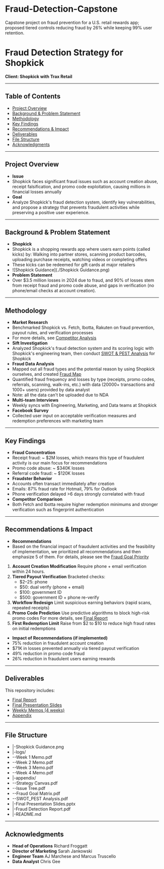 # Fraud-Detection-Capstone
Capstone project on fraud prevention for a U.S. retail rewards app; proposed tiered controls reducing fraud by 26% while keeping 99% user retention.

# Fraud Detection Strategy for Shopkick

**Client: Shopkick with Trax Retail**  

----------------------------------------------------------------------------------------

## Table of Contents  
- [Project Overview](#project-overview)  
- [Background & Problem Statement](#background--problem-statement)  
- [Methodology](#methodology)  
- [Key Findings](#key-findings)  
- [Recommendations & Impact](#recommendations--impact)  
- [Deliverables](#deliverables)  
- [File Structure](#file-structure)  
- [Acknowledgments](#acknowledgments)  

----------------------------------------------------------------------------------------

## Project Overview  
- **Issue**
- Shopkick faces significant fraud issues such as account creation abuse, receipt falsification, and promo code exploitation, causing millions in financial losses annually  
- **Goal**
- Analyze Shopkick's fraud detection system, identify key vulnerabilities, and propose a strategy that prevents fraudulent activities while preserving a positive user experience.  

----------------------------------------------------------------------------------------

## Background & Problem Statement  
- **Shopkick**
- Shopkick is a shopping rewards app where users earn points (called kicks) by: Walking into partner stores, scanning product barcodes, uploading purchase receipts, watching videos or completing offers
- These kicks can be redeemed for gift cards at major retailers
- ![Shopkick Guidance](./Shopkick Guidance.png) 
- **Problem Statement**  
- Over $3.5 million losses in 2024 due to fraud, and 90% of losses stem from receipt fraud and promo code abuse, and gaps in verification (no phone/email checks at account creation).  

----------------------------------------------------------------------------------------

## Methodology  
- **Market Research**
- Benchmarked Shopkick vs. Fetch, Ibotta, Rakuten on fraud prevention, payout rules, and verification processes
- For more details, see [Competitor Analysis](./appendix/Strategy%20Canvas.pdf) 
- **Sift Investigation**
- Analyzed Shopkick's fraud detection system and its scoring logic with Shopkick's engineering team, then conduct [SWOT & PEST Analysis](./appendix/SWOT_PEST%20Analysis.pdf) for Shopkick  
- **Fraud Data Analysis**
- Mapped out all fraud types and the potential reason by using Shopkick ourselves, and created [Fraud Map](./appendix/Issue%20Tree.pdf)
- Quantified fraud frequency and losses by type (receipts, promo codes, referrals, scanning, walk-ins, etc.) with data (20000+ transactions and 1000+ users) provided by data analyst
- Note: all the data can't be uploaded due to NDA  
- **Multi-team Interviews**
- Weekly syncs with Engineering, Marketing, and Data teams at Shopkick  
- **Facebook Survey**
- Collected user input on acceptable verification measures and redemption preferences with marketing team

----------------------------------------------------------------------------------------

## Key Findings  
- **Fraud Concentration**  
- Receipt fraud: ~ $2M losses, which means this type of fraudulent activity is our main focus for recommendations  
- Promo code abuse: ~ $340K losses
- Referral code fraud: ~ $120K losses 
- **Fraudster Behavior**  
- Accounts often transact immediately after creation  
- Emails: 87% fraud rate for Hotmail, 79% for Outlook  
- Phone verification delayed >6 days strongly correlated with fraud  
- **Competitor Comparison**    
- Both Fetch and Ibotta require higher redemption minimums and stronger verification such as fingerprint authentication 

----------------------------------------------------------------------------------------

## Recommendations & Impact
- **Recommendations**
- Based on the financial impact of fraudulent activities and the feasibility of implementation, we prioritized all recommendations and then emphasize 5 of them. For details, please see the [Fraud Goal Priority](./appendix/Fraud%20Goal%20Matrix.pdf)
1. **Account Creation Modification**
   Require phone + email verification within 24 hours.  
2. **Tiered Payout Verification**
   Bracketed checks:  
   - $2–25: phone  
   - $50: dual verify (phone + email)  
   - $100: government ID  
   - $500: government ID + phone re-verify  
3. **Workflow Redesign**
   Limit suspicious earning behaviors (rapid scans, repeated receipts)  
4. **Promo Code Prediction**
   Use predictive algorithms to block high-risk promo codes
   For more details, see [Final Report](./Fraud%20Detection%20Report.pdf) 
6. **First Redemption Limit**
   Raise from $2 to $10 to reduce high fraud rates on initial redemptions 
- **Impact of Recommendations (if implemented)**  
- 75% reduction in fraudulent account creation  
- $71K in losses prevented annually via tiered payout verification  
- 49% reduction in promo code fraud  
- 26% reduction in fraudulent users earning rewards

----------------------------------------------------------------------------------------

## Deliverables  
This repository includes:  
- [Final Report](./Fraud%20Detection%20Report.pdf)  
- [Final Presentation Slides](./Final%20Presentation%20Slides.pptx)  
- [Weekly Memos (4 weeks)](./logs/)  
- [Appendix](./appendix/)  

----------------------------------------------------------------------------------------

## File Structure  
- |-Shopkick Guidance.png
- |-logs/
-  --Week 1 Memo.pdf
-  --Week 2 Memo.pdf
-  --Week 3 Memo.pdf
-  --Week 4 Memo.pdf
- |-appendix/
-  --Strategy Canvas.pdf
-  --Issue Tree.pdf
-  --Fraud Goal Matrix.pdf
-  --SWOT_PEST Analysis.pdf
- |-Final Presentation Slides.pptx
- |-Fraud Detection Report.pdf
- |-README.md

---------------------------------------------------------------------------------------

## Acknowledgments   
- **Head of Operations** Richard Froggatt   
- **Director of Marketing** Sarah Jankowski 
- **Engineer Team** AJ Marchese and Marcus Truscello
- **Data Analyst** Chris Gee  

